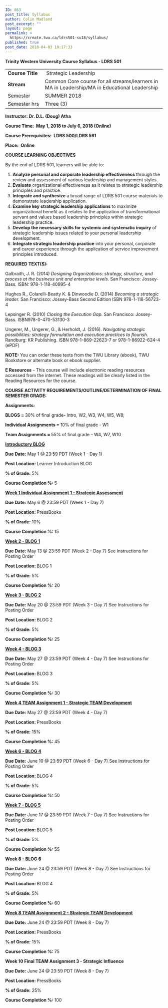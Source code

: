 ```yaml
---
ID: 863
post_title: Syllabus
author: Colin Madland
post_excerpt: ""
layout: page
permalink: >
  https://create.twu.ca/ldrs501-su18/syllabus/
published: true
post_date: 2018-04-03 10:17:33
---
```

<strong>Trinity</strong><strong> Western University </strong><strong>Course Syllabus - LDRS 501
</strong>

<table>
<tbody>
<tr>
<td width="113"><strong>Course Title</strong></td>
<td width="445"> Strategic Leadership</td>
</tr>
<tr>
<td width="113"><strong>Stream</strong></td>
<td width="445">Common Core course for all streams/learners in MA in Leadership/MA in Educational Leadership</td>
</tr>
<tr>
<td width="113">Semester</td>
<td width="445">SUMMER 2018</td>
</tr>
<tr>
<td width="113">Semester hrs</td>
<td width="445">Three (3)</td>
</tr>
</tbody>
</table>

<strong>Instructor:</strong><strong> Dr. D.L. (Doug) Atha                             </strong>

<strong>Course Time:</strong><strong>  </strong><strong>May 1, 2018 to July 6, 2018 (Online)
</strong>

<strong>Course Prerequisites:</strong><strong>  LDRS 500/LDRS 591                         </strong>

<strong>Place:</strong> <strong> Online</strong>

<strong>COURSE LEARNING OBJECTIVES</strong>

By the end of LDRS 501, learners will be able to:

<ol>
    <li><strong>Analyze personal and corporate leadership effectiveness</strong> through the review and assessment of various leadership and management styles.</li>
    <li><strong>Evaluate</strong> organizational effectiveness as it relates to strategic leadership principles and practice.</li>
    <li><strong>Integrate and synthesize</strong> a broad range of LDRS 501 course materials to demonstrate leadership application.</li>
    <li><strong>Examine key strategic leadership applications</strong> to maximize organizational benefit as it relates to the application of transformational servant and values based leadership principles within strategic leadership practice.</li>
    <li><strong>Develop the necessary skills for systemic and systematic inquiry</strong> of strategic leadership issues related to your personal leadership development.</li>
    <li><strong>Integrate strategic leadership practice</strong> into your personal, corporate and career experience through the application of service improvement principles introduced.</li>
</ol>

<strong>REQUIRED TEXT(S):</strong>

Galbraith, J. R. (2014) <em>Designing Organizations: strategy, structure, and process at the business unit and enterprise levels.</em> San Francisco: Jossey-Bass. ISBN: 978-1-118-40995-4

Hughes R., Colarelli-Beatty K. &amp; Dinwoodie D. (2014) <em>Becoming a strategic leader.</em> San Francisco: Jossey-Bass Second Edition ISBN 978-1-118-56723-4

Lepsinger R. (2010) <em>Closing the Execution Gap.</em> San Francisco: Jossey-Bass. ISBN978-0-470-53130-3

Ungerer, M., Ungerer, G., &amp; Herholdt, J. (2016). <em>Navigating strategic possibilities: strategy formulation and execution practices to flourish.</em> Randburg: KR Publishing. ISBN 978-1-869-22623-7 or 978-1-86922-624-4 (ePDF)

<strong>NOTE:</strong> You can order these texts from the TWU Library (ebook), TWU Bookstore or alternate book or ebook supplier.

<strong>E Resources</strong> - This course will include electronic reading resources accessed from the internet. These readings will be clearly listed in the Reading Resources for the course.

<strong>COURSE ACTIVITY REQUIREMENTS/OUTLINE/DETERMINATION OF FINAL SEMESTER GRADE:</strong>

<strong>Assignments: </strong>

<strong>BLOGS = </strong>30% of final grade- Intro, W2, W3, W4, W5, W8;

<strong>Individual Assignments = </strong>10% of final grade - W1

<strong>Team Assignments = </strong>55% of final grade – W4, W7, W10

<span style="text-decoration: underline"><strong>Introductory BLOG</strong></span>

<strong>Due Date:</strong> May 1 @ 23:59 PDT (Week 1 - Day 1)

<strong>Post Location: </strong>Learner Introduction BLOG

<strong>% of Grade:</strong> 5%

<strong>Course Completion %: </strong>5

<span style="text-decoration: underline"><strong>Week 1 Individual Assignment 1 - Strategic Assessment</strong></span>

<strong>Due Date:</strong> May 6 @ 23:59 PDT (Week 1 - Day 7)

<strong>Post Location: </strong>PressBooks

<strong>% of Grade:</strong> 10%

<strong>Course Completion %: </strong>15

<strong><span style="text-decoration: underline">Week 2 - BLOG 1</span>
</strong>

<strong>Due Date:</strong> May 13 @ 23:59 PDT (Week 2 - Day 7) See Instructions for Posting Order

<strong>Post Location: </strong>BLOG 1

<strong>% of Grade:</strong> 5%

<strong>Course Completion %: </strong>20

<strong><span style="text-decoration: underline">Week 3 - BLOG 2</span>
</strong>

<strong>Due Date:</strong> May 20 @ 23:59 PDT (Week 3 - Day 7) See Instructions for Posting Order

<strong>Post Location: </strong>BLOG 2

<strong>% of Grade:</strong> 5%

<strong>Course Completion %: </strong>25

<strong><span style="text-decoration: underline">Week 4 - BLOG 3</span>
</strong>

<strong>Due Date:</strong> May 27 @ 23:59 PDT (Week 4 - Day 7) See Instructions for Posting Order

<strong>Post Location: </strong>BLOG 3

<strong>% of Grade:</strong> 5%

<strong>Course Completion %: </strong>30

<strong><span style="text-decoration: underline">Week 4 TEAM Assignment 1 - Strategic TEAM Development</span>
</strong>

<strong>Due Date:</strong> May 27 @ 23:59 PDT (Week 4 - Day 7)

<strong>Post Location: </strong>PressBooks

<strong>% of Grade:</strong> 15%

<strong>Course Completion %: </strong>45

<strong><span style="text-decoration: underline">Week 6 - BLOG 4</span>
</strong>

<strong>Due Date:</strong> June 10 @ 23:59 PDT (Week 6 - Day 7) See Instructions for Posting Order

<strong>Post Location: </strong>BLOG 4

<strong>% of Grade:</strong> 5%

<strong>Course Completion %: </strong>50

<strong><span style="text-decoration: underline">Week 7 - BLOG 5</span>
</strong>

<strong>Due Date:</strong> June 17 @ 23:59 PDT (Week 7 - Day 7) See Instructions for Posting Order

<strong>Post Location: </strong>BLOG 5

<strong>% of Grade:</strong> 5%

<strong>Course Completion %: </strong>55

<strong><span style="text-decoration: underline">Week 8 - BLOG 6</span>
</strong>

<strong>Due Date:</strong> June 24 @ 23:59 PDT (Week 8 - Day 7) See Instructions for Posting Order

<strong>Post Location: </strong>BLOG 4

<strong>% of Grade:</strong> 5%

<strong>Course Completion %: </strong>60

<strong><span style="text-decoration: underline">Week 8 TEAM Assignment 2 - Strategic TEAM Development</span>
</strong>

<strong>Due Date:</strong> June 24 @ 23:59 PDT (Week 8 - Day 7)

<strong>Post Location: </strong>PressBooks

<strong>% of Grade:</strong> 15%

<strong>Course Completion %: </strong>75

<strong>Week 10 Final TEAM Assignment 3 - Strategic Influence
</strong>

<strong>Due Date:</strong> June 24 @ 23:59 PDT (Week 8 - Day 7)

<strong>Post Location: </strong>PressBooks

<strong>% of Grade:</strong> 25%

<strong>Course Completion %: </strong>100